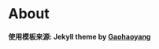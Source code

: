 # About

**使用模板来源:  Jekyll theme by [Gaohaoyang](https://github.com/Gaohaoyang/gaohaoyang.github.io)**




